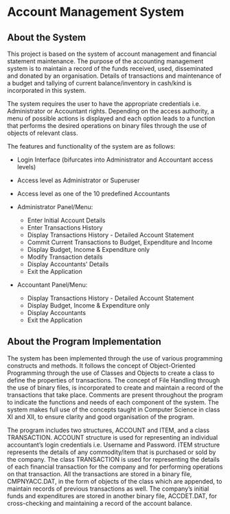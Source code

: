 # Account Management System

## About the System 

This project is based on the system of account management and financial statement maintenance. The purpose of the accounting management system is to maintain a record of the funds received, used, disseminated and donated by an organisation. Details of transactions and maintenance of a budget and tallying of current balance/inventory in cash/kind is incorporated in this system. 

The system requires the user to have the appropriate credentials i.e. Administrator or Accountant rights. Depending on the access authority, a menu of possible actions is displayed and each option leads to a function that performs the desired operations on binary files through the use of objects of relevant class. 

The features and functionality of the system are as follows:

- Login Interface (bifurcates into Administrator and Accountant access levels)
- Access level as Administrator or Superuser
- Access level as one of the 10 predefined Accountants

- Administrator Panel/Menu:
  - Enter Initial Account Details
  - Enter Transactions History 
  - Display Transactions History - Detailed Account Statement 
  - Commit Current Transactions to Budget, Expenditure and Income 
  - Display Budget, Income & Expenditure only
  - Modify Transaction details
  - Display Accountants' Details
  - Exit the Application

- Accountant Panel/Menu:
  - Display Transactions History - Detailed Account Statement 
  - Display Budget, Income & Expenditure only
  - Display Accountants
  - Exit the Application

## About the Program Implementation

The system has been implemented through the use of various programming constructs and methods. It follows the concept of Object-Oriented Programming through the use of Classes and Objects to create a class to define the properties of transactions. The concept of File Handling through the use of binary files, is incorporated to create and maintain a record of the transactions that take place. Comments are present throughout the program to indicate the functions and needs of each component of the system. The system makes full use of the concepts taught in Computer Science in class XI and XII, to ensure clarity and good organisation of the program.

The program includes two structures, ACCOUNT and ITEM, and a class TRANSACTION. ACCOUNT structure is used for representing an individual accountant’s login credentials i.e. Username and Password. ITEM structure represents the details of any commodity/item that is purchased or sold by the company. The class TRANSACTION is used for representing the details of each financial transaction for the company and for performing operations on that transaction. All the transactions are stored in a binary file, CMPNYACC.DAT, in the form of objects of the class which are appended, to maintain records of previous transactions as well. The company’s initial funds and expenditures are stored in another binary file, ACCDET.DAT, for cross-checking and maintaining a record of the account balance. 
